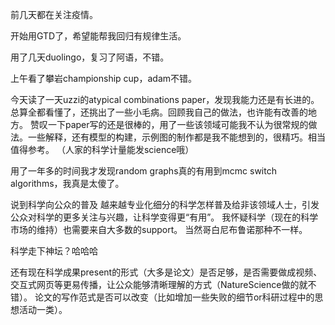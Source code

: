 前几天都在关注疫情。

开始用GTD了，希望能帮我回归有规律生活。

用了几天duolingo，复习了阿语，不错。

上午看了攀岩championship cup，adam不错。


今天读了一天uzzi的atypical combinations paper，发现我能力还是有长进的。总算全都看懂了，还挑出了一些小毛病。回顾我自己的做法，也许能有改善的地方。
赞叹一下paper写的还是很棒的，用了一些该领域可能我不认为很常规的做法。一些解释，还有模型的构建，示例图的制作都是我不能想到的，很精巧。相当值得参考。
（人家的科学计量能发science哦）


用了一年多的时间我才发现random graphs真的有用到mcmc switch algorithms，我真是太傻了。


说到科学向公众的普及
越来越专业化细分的科学怎样普及给非该领域人士，引发公众对科学的更多关注与兴趣，让科学变得更“有用”。
我怀疑科学（现在的科学市场的维持）也需要来自大多数的support。 当然哥白尼布鲁诺那种不一样。

科学走下神坛？哈哈哈

还有现在科学成果present的形式（大多是论文）是否足够，是否需要做成视频、交互式网页等更易传播，让公众能够清晰理解的方式（NatureScience做的就不错）。
论文的写作范式是否可以改变（比如增加一些失败的细节or科研过程中的思想活动一类）。
